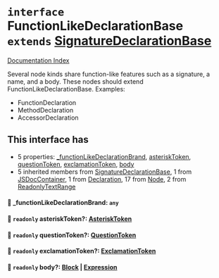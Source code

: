 # `interface` FunctionLikeDeclarationBase `extends` [SignatureDeclarationBase](../interface.SignatureDeclarationBase/README.md)

[Documentation Index](../README.md)

Several node kinds share function-like features such as a signature,
a name, and a body. These nodes should extend FunctionLikeDeclarationBase.
Examples:
- FunctionDeclaration
- MethodDeclaration
- AccessorDeclaration

## This interface has

- 5 properties:
[\_functionLikeDeclarationBrand](#-_functionlikedeclarationbrand-any),
[asteriskToken](#-readonly-asterisktoken-asterisktoken),
[questionToken](#-readonly-questiontoken-questiontoken),
[exclamationToken](#-readonly-exclamationtoken-exclamationtoken),
[body](#-readonly-body-block--expression)
- 5 inherited members from [SignatureDeclarationBase](../interface.SignatureDeclarationBase/README.md), 1 from [JSDocContainer](../interface.JSDocContainer/README.md), 1 from [Declaration](../interface.Declaration/README.md), 17 from [Node](../interface.Node/README.md), 2 from [ReadonlyTextRange](../interface.ReadonlyTextRange/README.md)


#### 📄 \_functionLikeDeclarationBrand: `any`



#### 📄 `readonly` asteriskToken?: [AsteriskToken](../type.AsteriskToken/README.md)



#### 📄 `readonly` questionToken?: [QuestionToken](../type.QuestionToken/README.md)



#### 📄 `readonly` exclamationToken?: [ExclamationToken](../type.ExclamationToken/README.md)



#### 📄 `readonly` body?: [Block](../interface.Block/README.md) | [Expression](../interface.Expression/README.md)



